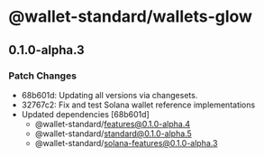 # @wallet-standard/wallets-glow

## 0.1.0-alpha.3

### Patch Changes

-   68b601d: Updating all versions via changesets.
-   32767c2: Fix and test Solana wallet reference implementations
-   Updated dependencies [68b601d]
    -   @wallet-standard/features@0.1.0-alpha.4
    -   @wallet-standard/standard@0.1.0-alpha.5
    -   @wallet-standard/solana-features@0.1.0-alpha.3

